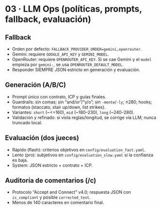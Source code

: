 # 03 · LLM Ops (políticas, prompts, fallback, evaluación)

## Fallback
- Orden por defecto: `FALLBACK_PROVIDER_ORDER=gemini,openrouter`.
- Gemini: requiere `GOOGLE_API_KEY` y `GEMINI_MODEL`.
- OpenRouter: requiere `OPENROUTER_API_KEY`. Si se cae Gemini y el `model` empieza por `gemini-`, se usa `OPENROUTER_DEFAULT_MODEL`.
- Responder SIEMPRE JSON estricto en generación y evaluación.

## Generación (A/B/C)
- Prompt único con contrato, ICP y guías finales.
- Guardrails: sin comas; sin “and/or”/“y/o”; sin `-mente`/`-ly`; ≤280; hooks; formatos (staccato, stair up/down, list strikes).
- Variantes: `short` (~<=160), `mid` (~180–230), `long` (~240–280).
- Validación y refinado: si viola reglas/longitud, se corrige vía LLM; nunca truncado local.

## Evaluación (dos jueces)
- Rápido (flash): criterios objetivos en `config/evaluation_fast.yaml`.
- Lento (pro): subjetivos en `config/evaluation_slow.yaml` si la confianza es baja.
- System: JSON estricto + contrato + ICP.

## Auditoría de comentarios (/c)
- Protocolo “Accept and Connect” v4.0; respuesta JSON con `is_compliant` y posible `corrected_text`.
- Menos de 140 caracteres en comentario final.

